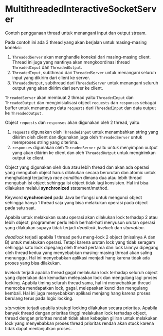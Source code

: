 # MultithreadedInteractiveSocketServer

Contoh penggunaan thread untuk menangani input dan output stream.

Pada contoh ini ada 3 thread yang akan berjalan untuk masing-masing koneksi:
1. `ThreadedServer` akan menghandle koneksi dari masing-masing client. Thread ini juga yang nantinya akan
   mengkoordinasi thread `ThreadedInput` dan `ThreadedOutput`.
2. `ThreadedInput`, subthread dari `ThreadedServer` untuk menangani seluruh input yang dikirim dari client ke server.
3. `ThreadedOutput`, subthread dari `ThreadedServer` untuk menangani seluruh output yang akan dkirim dari server ke
   client.
   
`ThreadedServer` akan membuat 2 thread yaitu `ThreadedInput` dan `ThreadedOutput` dan menginisialisasi object
`requests` dan `responses` sebagai buffer untuk menampung data `requests` dari `ThreadedInput` dan data output ke
`ThreadedOutput`.

Object `requests` dan `responses` akan digunakan oleh 2 thread, yaitu:
1. `requests` digunakan oleh `ThreadedInput` untuk menambahkan string yang dikirim oleh client dan digunakan juga oleh
   `ThreadedServer` untuk memproses string yang diterima.
2. `responses` digunakan oleh `ThreadedServer` yaitu untuk menyimpan output yang akan dikirim ke client dan oleh
   `ThreadedOutput` untuk mengirimkan output ke client.
   
Object yang digunakan oleh dua atau lebih thread dan akan ada operasi yang mengubah object harus dilakukan secara
berurutan dan atomic untuk menghalangi terjadinya *race condition* dimana dua atau lebih thread mengubah isi object
sehingga isi object tidak lagi konsisten. Hal ini bisa dilakukan melalui **synchronized** statement/method.

Keyword **synchronized** pada Java berfungsi untuk mengunci object sehingga hanya 1 thread saja yang bisa melakukan
operasi pada object pada satu saat.

Apabila untuk melakukan suatu operasi akan dilakukan lock terhadap 2 atau lebih object, programmer perlu lebih
berhati-hati menyusun urutan operasi yang dilakukan supaya tidak terjadi *deadlock*, *livelock* dan *starvation*.

*deadlock* terjadi apabila 1 thread perlu meng-lock 2 object (misalnya A dan B) untuk melakukan operasi. Tetapi karena
urutan lock yang tidak seragam sehingga satu lock dipegang oleh thread pertama dan lock lainnya dipegang oleh thread
kedua yang menyebabkan masing-masing thread akan saling menunggu. Hal ini menyebabkan aplikasi menjadi hang karena tidak
ada proses yang bisa dilakukan.

*livelock* terjadi apabila thread gagal melakukan lock terhadap seluruh object yang diperlukan dan kemudian melepaskan
lock dan mengulang lagi proses locking. Apabila timing seluruh thread sama, hal ini menyebabkan thread memcoba
mendapatkan lock, gagal, melepaskan kunci dan mengulang kembali. Hal ini juga menyebabkan aplikasi menjang hang karena
proses berulang terus pada logic locking.

*starvation* terjadi apabila strategi locking dilakukan secara prioritas. Apabila banyak thread dengan prioritas tinggi
melakukan lock terhadap object, thread dengan prioritas rendah tidak akan kebagian giliran untuk melakukan lock yang
menyebabkan proses thread prioritas rendah akan stuck karena tidak dapat menlanjutkan proses.
